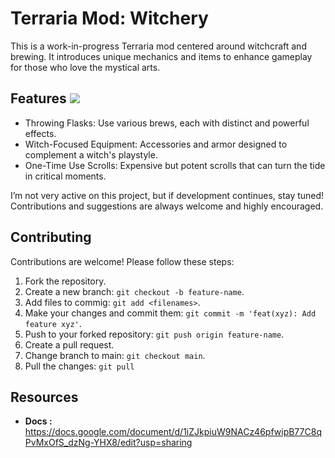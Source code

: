 # Terraria Mod: Witchery
This is a work-in-progress Terraria mod centered around witchcraft and brewing. It introduces unique mechanics and items to enhance gameplay for those who love the mystical arts.

## Features ![](https://geps.dev/progress/75)
- Throwing Flasks: Use various brews, each with distinct and powerful effects.
- Witch-Focused Equipment: Accessories and armor designed to complement a witch's playstyle.
- One-Time Use Scrolls: Expensive but potent scrolls that can turn the tide in critical moments.   

I’m not very active on this project, but if development continues, stay tuned! Contributions and suggestions are always welcome and highly encouraged.
## Contributing

Contributions are welcome! Please follow these steps:

1. Fork the repository.
2. Create a new branch: `git checkout -b feature-name`.
3. Add files to commig: `git add <filenames>`.
4. Make your changes and commit them: `git commit -m 'feat(xyz): Add feature xyz'`.
5. Push to your forked repository: `git push origin feature-name`.
6. Create a pull request.
7. Change branch to main: `git checkout main`.
8. Pull the changes: `git pull`

## Resources
- **Docs :** https://docs.google.com/document/d/1iZJkpiuW9NACz46pfwipB77C8qPvMxOfS_dzNg-YHX8/edit?usp=sharing
